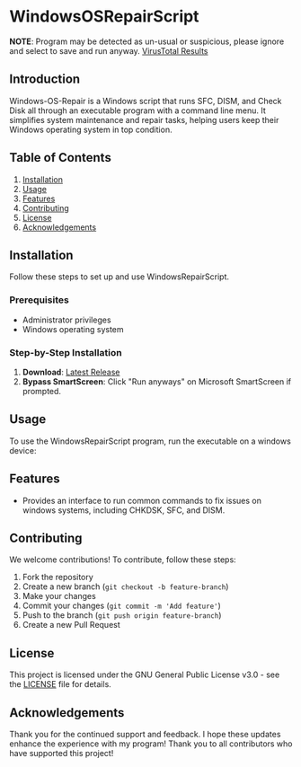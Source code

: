 # WindowsOSRepairScript

**NOTE**: Program may be detected as un-usual or suspicious, please ignore and select to save and run anyway. [VirusTotal Results](https://www.virustotal.com/gui/file/70da9e9f0921add99386bc0ac9de943cac9477b8c5b08773657090389bf576be)

## Introduction
Windows-OS-Repair is a Windows script that runs SFC, DISM, and Check Disk all through an executable program with a command line menu. It simplifies system maintenance and repair tasks, helping users keep their Windows operating system in top condition.

## Table of Contents
1. [Installation](#installation)
2. [Usage](#usage)
3. [Features](#features)
4. [Contributing](#contributing)
5. [License](#license)
6. [Acknowledgements](#acknowledgements)

## Installation
Follow these steps to set up and use WindowsRepairScript.

### Prerequisites
- Administrator privileges
- Windows operating system

### Step-by-Step Installation
1. **Download**: [Latest Release](https://github.com/Coop1195/windows-os-repair/releases/latest)
3. **Bypass SmartScreen**: Click "Run anyways" on Microsoft SmartScreen if prompted.

## Usage
To use the WindowsRepairScript program, run the executable on a windows device:

## Features
- Provides an interface to run common commands to fix issues on windows systems, including CHKDSK, SFC, and DISM.

## Contributing
We welcome contributions! To contribute, follow these steps:

1. Fork the repository
2. Create a new branch (`git checkout -b feature-branch`)
3. Make your changes
4. Commit your changes (`git commit -m 'Add feature'`)
5. Push to the branch (`git push origin feature-branch`)
6. Create a new Pull Request

## License
This project is licensed under the GNU General Public License v3.0 - see the [LICENSE](LICENSE) file for details.

## Acknowledgements
Thank you for the continued support and feedback. I hope these updates enhance the experience with my program! Thank you to all contributors who have supported this project!
